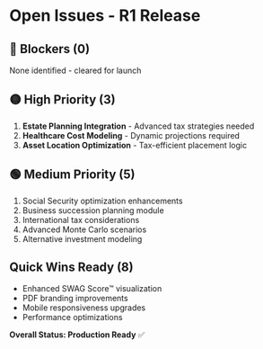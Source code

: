 # Open Issues - R1 Release

## 🔴 Blockers (0)
None identified - cleared for launch

## 🟡 High Priority (3)
1. **Estate Planning Integration** - Advanced tax strategies needed
2. **Healthcare Cost Modeling** - Dynamic projections required  
3. **Asset Location Optimization** - Tax-efficient placement logic

## 🟢 Medium Priority (5)
1. Social Security optimization enhancements
2. Business succession planning module
3. International tax considerations
4. Advanced Monte Carlo scenarios
5. Alternative investment modeling

## Quick Wins Ready (8)
- Enhanced SWAG Score™ visualization
- PDF branding improvements
- Mobile responsiveness upgrades
- Performance optimizations

**Overall Status: Production Ready** ✅